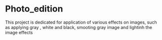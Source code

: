 # Photo_edition
This project is dedicated for application of various effects on images, such as applying gray , white and black, smooting gray image and lightinh the image effects
